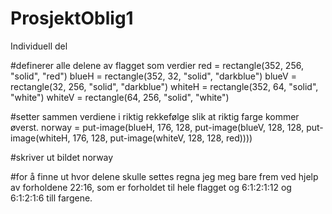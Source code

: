 # ProsjektOblig1
Individuell del

#definerer alle delene av flagget som verdier
red = rectangle(352, 256, "solid", "red")
blueH = rectangle(352, 32, "solid", "darkblue")
blueV = rectangle(32, 256, "solid", "darkblue")
whiteH = rectangle(352, 64, "solid", "white")
whiteV = rectangle(64, 256, "solid", "white")

#setter sammen verdiene i riktig rekkefølge slik at riktig farge kommer øverst.
norway = 
  put-image(blueH, 176, 128,
    put-image(blueV, 128, 128,
      put-image(whiteH, 176, 128,
        put-image(whiteV, 128, 128,
          red))))

#skriver ut bildet
norway

#for å finne ut hvor delene skulle settes regna jeg meg bare frem ved hjelp av forholdene 22:16, som er forholdet til hele flagget og 6:1:2:1:12 og 6:1:2:1:6 till fargene.

